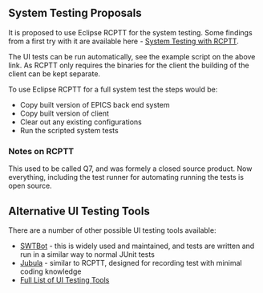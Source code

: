 ## System Testing Proposals

It is proposed to use Eclipse RCPTT for the system testing. Some findings from a first try with it are available here - [System Testing with RCPTT](System-Testing-with-RCPTT).

The UI tests can be run automatically, see the example script on the above link. As RCPTT only requires the binaries for the client the building of the client can be kept separate.

To use Eclipse RCPTT for a full system test the steps would be:
* Copy built version of EPICS back end system
* Copy built version of client
* Clear out any existing configurations
* Run the scripted system tests

### Notes on RCPTT

This used to be called Q7, and was formely a closed source product. Now everything, including the test runner for automating running the tests is open source.

## Alternative UI Testing Tools

There are a number of other possible UI testing tools available:
* [SWTBot](http://www.eclipse.org/swtbot/) - this is widely used and maintained, and tests are written and run in a similar way to normal JUnit tests
* [Jubula](http://www.eclipse.org/jubula/) - similar to RCPTT, designed for recording test with minimal coding knowledge
* [Full List of UI Testing Tools](https://wiki.eclipse.org/Eclipse/Testing#UI_tests)